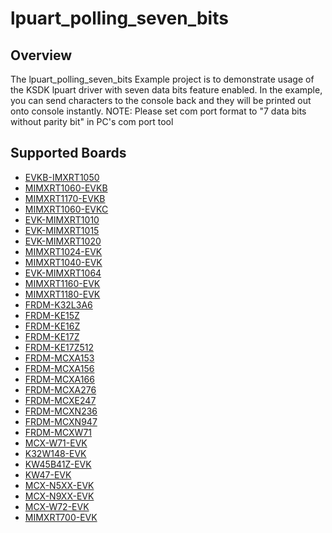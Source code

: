 # lpuart_polling_seven_bits

## Overview
The lpuart_polling_seven_bits Example project is to demonstrate usage of the KSDK lpuart driver with seven data bits feature enabled.
In the example, you can send characters to the console back and they will be printed out onto console
 instantly.
NOTE: Please set com port format to "7 data bits without parity bit" in PC's com port tool

## Supported Boards
- [EVKB-IMXRT1050](../../../_boards/evkbimxrt1050/driver_examples/lpuart/polling_seven_bits/example_board_readme.md)
- [MIMXRT1060-EVKB](../../../_boards/evkbmimxrt1060/driver_examples/lpuart/polling_seven_bits/example_board_readme.md)
- [MIMXRT1170-EVKB](../../../_boards/evkbmimxrt1170/driver_examples/lpuart/polling_seven_bits/example_board_readme.md)
- [MIMXRT1060-EVKC](../../../_boards/evkcmimxrt1060/driver_examples/lpuart/polling_seven_bits/example_board_readme.md)
- [EVK-MIMXRT1010](../../../_boards/evkmimxrt1010/driver_examples/lpuart/polling_seven_bits/example_board_readme.md)
- [EVK-MIMXRT1015](../../../_boards/evkmimxrt1015/driver_examples/lpuart/polling_seven_bits/example_board_readme.md)
- [EVK-MIMXRT1020](../../../_boards/evkmimxrt1020/driver_examples/lpuart/polling_seven_bits/example_board_readme.md)
- [MIMXRT1024-EVK](../../../_boards/evkmimxrt1024/driver_examples/lpuart/polling_seven_bits/example_board_readme.md)
- [MIMXRT1040-EVK](../../../_boards/evkmimxrt1040/driver_examples/lpuart/polling_seven_bits/example_board_readme.md)
- [EVK-MIMXRT1064](../../../_boards/evkmimxrt1064/driver_examples/lpuart/polling_seven_bits/example_board_readme.md)
- [MIMXRT1160-EVK](../../../_boards/evkmimxrt1160/driver_examples/lpuart/polling_seven_bits/example_board_readme.md)
- [MIMXRT1180-EVK](../../../_boards/evkmimxrt1180/driver_examples/lpuart/polling_seven_bits/example_board_readme.md)
- [FRDM-K32L3A6](../../../_boards/frdmk32l3a6/driver_examples/lpuart/polling_seven_bits/example_board_readme.md)
- [FRDM-KE15Z](../../../_boards/frdmke15z/driver_examples/lpuart/polling_seven_bits/example_board_readme.md)
- [FRDM-KE16Z](../../../_boards/frdmke16z/driver_examples/lpuart/polling_seven_bits/example_board_readme.md)
- [FRDM-KE17Z](../../../_boards/frdmke17z/driver_examples/lpuart/polling_seven_bits/example_board_readme.md)
- [FRDM-KE17Z512](../../../_boards/frdmke17z512/driver_examples/lpuart/polling_seven_bits/example_board_readme.md)
- [FRDM-MCXA153](../../../_boards/frdmmcxa153/driver_examples/lpuart/polling_seven_bits/example_board_readme.md)
- [FRDM-MCXA156](../../../_boards/frdmmcxa156/driver_examples/lpuart/polling_seven_bits/example_board_readme.md)
- [FRDM-MCXA166](../../../_boards/frdmmcxa166/driver_examples/lpuart/polling_seven_bits/example_board_readme.md)
- [FRDM-MCXA276](../../../_boards/frdmmcxa276/driver_examples/lpuart/polling_seven_bits/example_board_readme.md)
- [FRDM-MCXE247](../../../_boards/frdmmcxe247/driver_examples/lpuart/polling_seven_bits/example_board_readme.md)
- [FRDM-MCXN236](../../../_boards/frdmmcxn236/driver_examples/lpuart/polling_seven_bits/example_board_readme.md)
- [FRDM-MCXN947](../../../_boards/frdmmcxn947/driver_examples/lpuart/polling_seven_bits/example_board_readme.md)
- [FRDM-MCXW71](../../../_boards/frdmmcxw71/driver_examples/lpuart/polling_seven_bits/example_board_readme.md)
- [MCX-W71-EVK](../../../_boards/mcxw71evk/driver_examples/lpuart/polling_seven_bits/example_board_readme.md)
- [K32W148-EVK](../../../_boards/k32w148evk/driver_examples/lpuart/polling_seven_bits/example_board_readme.md)
- [KW45B41Z-EVK](../../../_boards/kw45b41zevk/driver_examples/lpuart/polling_seven_bits/example_board_readme.md)
- [KW47-EVK](../../../_boards/kw47evk/driver_examples/lpuart/polling_seven_bits/example_board_readme.md)
- [MCX-N5XX-EVK](../../../_boards/mcxn5xxevk/driver_examples/lpuart/polling_seven_bits/example_board_readme.md)
- [MCX-N9XX-EVK](../../../_boards/mcxn9xxevk/driver_examples/lpuart/polling_seven_bits/example_board_readme.md)
- [MCX-W72-EVK](../../../_boards/mcxw72evk/driver_examples/lpuart/polling_seven_bits/example_board_readme.md)
- [MIMXRT700-EVK](../../../_boards/mimxrt700evk/driver_examples/lpuart/polling_seven_bits/example_board_readme.md)
